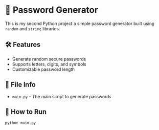 # 🔐 Password Generator

This is my second Python project a simple password generator built using `random` and `string` libraries.

## 🛠️ Features

- Generate random secure passwords
- Supports letters, digits, and symbols
- Customizable password length

## 📂 File Info

- `main.py` – The main script to generate passwords

## 🚀 How to Run

```bash
python main.py
